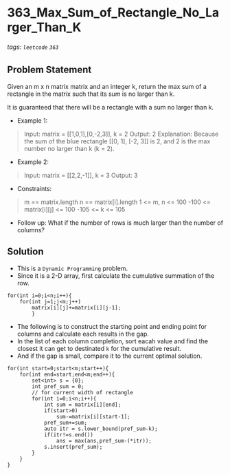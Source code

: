 # 363_Max_Sum_of_Rectangle_No_Larger_Than_K
###### tags: `leetcode` `363`
## Problem Statement
Given an m x n matrix matrix and an integer k, return the max sum of a rectangle in the matrix such that its sum is no larger than k.

It is guaranteed that there will be a rectangle with a sum no larger than k.

- Example 1:

> Input: matrix = [[1,0,1],[0,-2,3]], k = 2
Output: 2
Explanation: Because the sum of the blue rectangle [[0, 1], [-2, 3]] is 2, and 2 is the max number no larger than k (k = 2).
- Example 2:

> Input: matrix = [[2,2,-1]], k = 3
Output: 3
 
- Constraints:

> m == matrix.length
n == matrix[i].length
1 <= m, n <= 100
-100 <= matrix[i][j] <= 100
-105 <= k <= 105
 
- Follow up: What if the number of rows is much larger than the number of columns?
## Solution
- This is a ```Dynamic Programming``` problem.
- Since it is a 2-D array, first calculate the cumulative summation of the row.

```cpp=
for(int i=0;i<n;i++){
    for(int j=1;j<m;j++)
        matrix[i][j]+=matrix[i][j-1];
        }
```
- The following is to construct the starting point and ending point for columns and calculate each results in the gap.
- In the list of each column completion, sort eacah value and find the closest it can get to destinated ```k``` for the cumulative result.
- And if the gap is small, compare it to the current optimal solution.

```cpp=
for(int start=0;start<m;start++){
    for(int end=start;end<m;end++){
        set<int> s = {0};
        int pref_sum = 0;
        // for current width of rectangle
        for(int i=0;i<n;i++){
            int sum = matrix[i][end];
            if(start>0)
                sum-=matrix[i][start-1];
            pref_sum+=sum;
            auto itr = s.lower_bound(pref_sum-k);
            if(itr!=s.end())
                ans = max(ans,pref_sum-(*itr));
            s.insert(pref_sum);
        }
    }
}
```